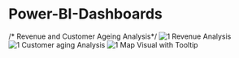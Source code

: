 # Power-BI-Dashboards
/* Revenue and Customer Ageing Analysis*/
![1 Revenue Analysis](https://user-images.githubusercontent.com/85949588/122102916-98f85e80-ce33-11eb-8aee-e60b8334335d.jpg)
![1 Customer aging Analysis](https://user-images.githubusercontent.com/85949588/122103139-e5439e80-ce33-11eb-90e1-13791e759195.jpg)
![1  Map Visual with Tooltip](https://user-images.githubusercontent.com/85949588/122103232-03110380-ce34-11eb-8599-be8c79f4ca52.jpg)


